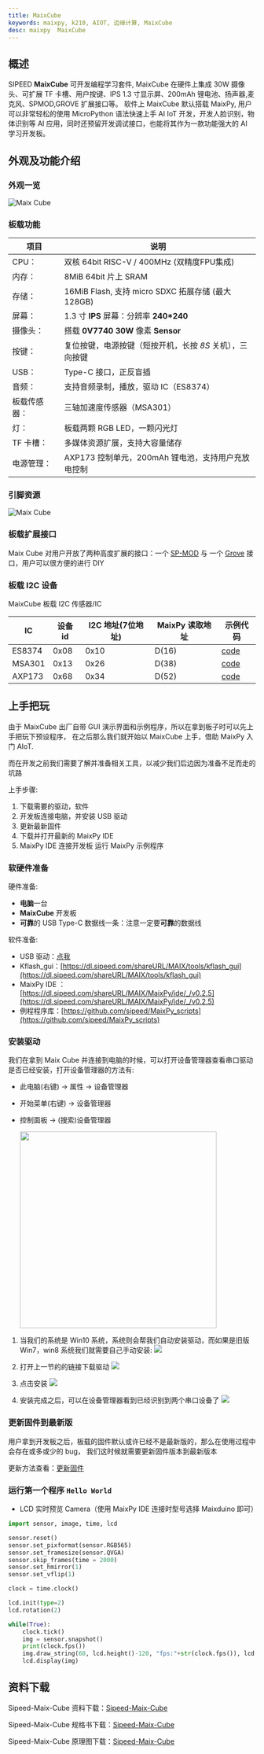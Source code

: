 ```yaml
---
title: MaixCube
keywords: maixpy, k210, AIOT, 边缘计算, MaixCube
desc: maixpy  MaixCube
---
```



## 概述

  SIPEED **MaixCube** 可开发编程学习套件, MaixCube 在硬件上集成 30W 摄像头、可扩展 TF 卡槽、用户按键、IPS 1.3 寸显示屏、200mAh 锂电池、扬声器,麦克风、SPMOD,GROVE 扩展接口等。
  软件上 MaixCube 默认搭载 MaixPy, 用户可以非常轻松的使用 MicroPython 语法快速上手 AI IoT 开发，开发人脸识别，物体识别等 AI 应用，同时还预留开发调试接口，也能将其作为一款功能强大的 AI 学习开发板。

## 外观及功能介绍

### 外观一览

![Maix Cube](../../assets/hardware/maix_cube/maixcube_product_appearance.png)

### 板载功能

| 项目         | 说明                                                     |
| ------------ | -------------------------------------------------------- |
| CPU：        | 双核 64bit RISC-V / 400MHz (双精度FPU集成)               |
| 内存：       | 8MiB 64bit 片上 SRAM                                     |
| 存储：       | 16MiB Flash, 支持 micro SDXC 拓展存储 (最大128GB)        |
| 屏幕：       | 1.3 寸 **IPS** 屏幕：分辨率 **240*240**                  |
| 摄像头：     | 搭载 **0V7740** **30W** 像素 **Sensor**                  |
| 按键：       | 复位按键，电源按键（短按开机，长按 *8S* 关机），三向按键 |
| USB：        | Type-C 接口，正反盲插                                    |
| 音频：       | 支持音频录制，播放，驱动 IC（ES8374）                    |
| 板载传感器： | 三轴加速度传感器（MSA301）                               |
| 灯：         | 板载两颗 RGB LED，一颗闪光灯                            |
| TF 卡槽：    | 多媒体资源扩展，支持大容量储存                           |
| 电源管理：   | AXP173 控制单元，200mAh 锂电池，支持用户充放电控制       |

### 引脚资源

![Maix Cube](../../assets/hardware/maix_cube/maixcube_resources.png)

### 板载扩展接口

Maix Cube 对用户开放了两种高度扩展的接口：一个 [SP-MOD](../modules/sp_mod/README.md) 与 一个 [Grove](./../modules/grove/README.md) 接口，用户可以很方便的进行 DIY

### 板载 I2C 设备

MaixCube  板载 I2C 传感器/IC

| IC     | 设备 id     | I2C 地址(7位地址) | MaixPy 读取地址  | 示例代码 |
| ------ | ----------- | ----------------- | ---------------------------- |----|
| ES8374 | 0x08        | 0x10              | D(16)                        |[code](https://github.com/sipeed/MaixPy_scripts/blob/79a5485ec983e67bb8861305a52418b29e0dc205/modules/others/es8374/es8374.py)|
| MSA301 | 0x13        | 0x26              | D(38)                        |[code](https://github.com/sipeed/MaixPy_scripts/blob/7fea2359a7f0c05f586be915aa8e6112262e0caa/multimedia/gui/maixui/msa301.py)|
| AXP173 | 0x68        | 0x34              | D(52)                        |[code](https://github.com/sipeed/MaixPy_scripts/blob/7fea2359a7f0c05f586be915aa8e6112262e0caa/multimedia/gui/maixui/pmu_axp173.py)|


## 上手把玩

由于 MaixCube 出厂自带 GUI 演示界面和示例程序，所以在拿到板子时可以先上手把玩下预设程序，
在之后那么我们就开始以 MaixCube 上手，借助 MaixPy 入门 AIoT.

而在开发之前我们需要了解并准备相关工具，以减少我们后边因为准备不足而走的坑路

上手步骤:

1. 下载需要的驱动，软件
2. 开发板连接电脑，并安装 USB 驱动
3. 更新最新固件
4. 下载并打开最新的 MaixPy IDE
5. MaixPy IDE 连接开发板 运行 MaixPy 示例程序

### 软硬件准备

硬件准备:

  - **电脑**一台
  - **MaixCube** 开发板
  - **可靠**的 USB Type-C 数据线一条：注意一定要**可靠**的数据线

软件准备:

  - USB 驱动：[点我](https://dl.sipeed.com/shareURL/MAIX/tools/ftdi_vcp_driver)
  - Kflash_gui：[https://dl.sipeed.com/shareURL/MAIX/tools/kflash_gui](https://dl.sipeed.com/shareURL/MAIX/tools/kflash_gui)
  - MaixPy IDE ：[https://dl.sipeed.com/shareURL/MAIX/MaixPy/ide/_/v0.2.5](https://dl.sipeed.com/shareURL/MAIX/MaixPy/ide/_/v0.2.5)
  - 例程程序库：[https://github.com/sipeed/MaixPy_scripts](https://github.com/sipeed/MaixPy_scripts)

###  安装驱动

我们在拿到 Maix Cube 并连接到电脑的时候，可以打开设备管理器查看串口驱动是否已经安装，打开设备管理器的方法有:
- 此电脑(右键) -> 属性 -> 设备管理器
- 开始菜单(右键) -> 设备管理器
- 控制面板 -> (搜索)设备管理器

  <img src="../../assetcs/../assets/get_started/win_device_1.png" height="400">

1. 当我们的系统是 Win10 系统，系统则会帮我们自动安装驱动，而如果是旧版 Win7，win8 系统我们就需要自己手动安装:
    ![](../../assetcs/../assets/get_started/win_device_2.png)

1. 打开上一节的的链接下载驱动
    ![](../../assetcs/../assets/get_started/win_device_3.png)
1. 点击安装
    ![](../../assets/get_started/drives.gif)
1. 安装完成之后，可以在设备管理器看到已经识别到两个串口设备了
    ![](../../assetcs/../assets/get_started/win_device_4.png)


### 更新固件到最新版

  用户拿到开发板之后，板载的固件默认或许已经不是最新版的，那么在使用过程中会存在或多或少的 bug，
  我们这时候就需要更新固件版本到最新版本

  更新方法查看：[更新固件](../get_started/upgrade_maixpy_firmware.md)



###  运行第一个程序 `Hello World`


- LCD 实时预览 Camera（使用 MaixPy IDE 连接时型号选择 Maixduino 即可）

```python
import sensor, image, time, lcd

sensor.reset()
sensor.set_pixformat(sensor.RGB565)
sensor.set_framesize(sensor.QVGA)
sensor.skip_frames(time = 2000)
sensor.set_hmirror(1)
sensor.set_vflip(1)

clock = time.clock()

lcd.init(type=2)
lcd.rotation(2)

while(True):
    clock.tick()
    img = sensor.snapshot()
    print(clock.fps())
    img.draw_string(60, lcd.height()-120, "fps:"+str(clock.fps()), lcd.GREEN, scale=2)
    lcd.display(img)

```

## 资料下载

Sipeed-Maix-Cube 资料下载：[Sipeed-Maix-Cube](https://dl.sipeed.com/shareURL/MAIX/HDK/Sipeed-Maix-Cube)

Sipeed-Maix-Cube 规格书下载：[Sipeed-Maix-Cube](https://dl.sipeed.com/shareURL/MAIX/HDK/Sipeed-Maix-Cube/ProductSpecification/Sipeed%20Maix%20Cube%20Datasheet%20V1.0.pdf)

Sipeed-Maix-Cube 原理图下载：[Sipeed-Maix-Cube](https://dl.sipeed.com/shareURL/MAIX/HDK/Sipeed-Maix-Cube/Maix-Cube-2757/Maix-Cube-2757%28Schematic%29.pdf)
